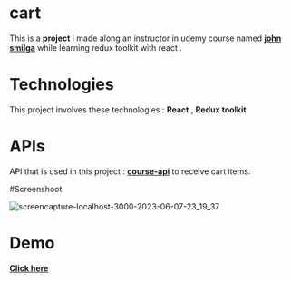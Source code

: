 # cart

This is a **project** i made along an instructor in udemy course named [**john smilga**](https://johnsmilga.com) while learning redux toolkit with react .

# Technologies

This project involves these technologies : **React** , **Redux toolkit**

# APIs

API that is used in this project : **[course-api](https://course-api.com/react-useReducer-cart-project)** to receive cart items.

#Screenshoot

![screencapture-localhost-3000-2023-06-07-23_19_37](https://github.com/Nader-CS/Tea-Station/assets/110199723/a5fb9563-fbd1-4519-b5f0-c465fa1d9e41)

# Demo

**[Click here](https://nader-cs.github.io/Backroads-Tour-Company/)**
